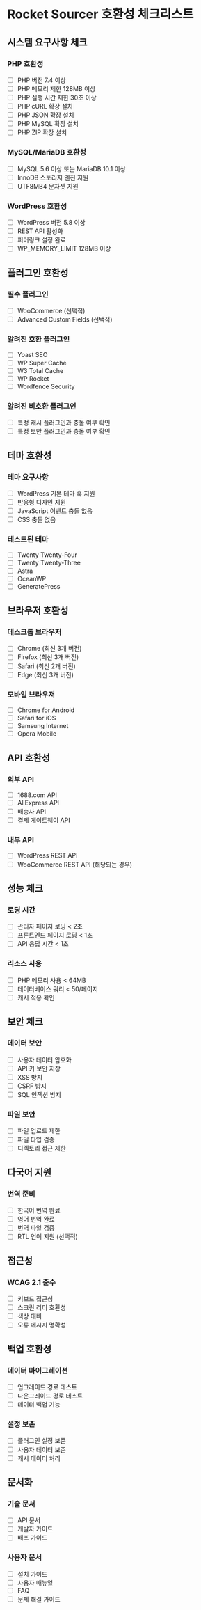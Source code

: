 # Rocket Sourcer 호환성 체크리스트

## 시스템 요구사항 체크

### PHP 호환성
- [ ] PHP 버전 7.4 이상
- [ ] PHP 메모리 제한 128MB 이상
- [ ] PHP 실행 시간 제한 30초 이상
- [ ] PHP cURL 확장 설치
- [ ] PHP JSON 확장 설치
- [ ] PHP MySQL 확장 설치
- [ ] PHP ZIP 확장 설치

### MySQL/MariaDB 호환성
- [ ] MySQL 5.6 이상 또는 MariaDB 10.1 이상
- [ ] InnoDB 스토리지 엔진 지원
- [ ] UTF8MB4 문자셋 지원

### WordPress 호환성
- [ ] WordPress 버전 5.8 이상
- [ ] REST API 활성화
- [ ] 퍼머링크 설정 완료
- [ ] WP_MEMORY_LIMIT 128MB 이상

## 플러그인 호환성

### 필수 플러그인
- [ ] WooCommerce (선택적)
- [ ] Advanced Custom Fields (선택적)

### 알려진 호환 플러그인
- [ ] Yoast SEO
- [ ] WP Super Cache
- [ ] W3 Total Cache
- [ ] WP Rocket
- [ ] Wordfence Security

### 알려진 비호환 플러그인
- [ ] 특정 캐시 플러그인과 충돌 여부 확인
- [ ] 특정 보안 플러그인과 충돌 여부 확인

## 테마 호환성

### 테마 요구사항
- [ ] WordPress 기본 테마 훅 지원
- [ ] 반응형 디자인 지원
- [ ] JavaScript 이벤트 충돌 없음
- [ ] CSS 충돌 없음

### 테스트된 테마
- [ ] Twenty Twenty-Four
- [ ] Twenty Twenty-Three
- [ ] Astra
- [ ] OceanWP
- [ ] GeneratePress

## 브라우저 호환성

### 데스크톱 브라우저
- [ ] Chrome (최신 3개 버전)
- [ ] Firefox (최신 3개 버전)
- [ ] Safari (최신 2개 버전)
- [ ] Edge (최신 3개 버전)

### 모바일 브라우저
- [ ] Chrome for Android
- [ ] Safari for iOS
- [ ] Samsung Internet
- [ ] Opera Mobile

## API 호환성

### 외부 API
- [ ] 1688.com API
- [ ] AliExpress API
- [ ] 배송사 API
- [ ] 결제 게이트웨이 API

### 내부 API
- [ ] WordPress REST API
- [ ] WooCommerce REST API (해당되는 경우)

## 성능 체크

### 로딩 시간
- [ ] 관리자 페이지 로딩 < 2초
- [ ] 프론트엔드 페이지 로딩 < 1초
- [ ] API 응답 시간 < 1초

### 리소스 사용
- [ ] PHP 메모리 사용 < 64MB
- [ ] 데이터베이스 쿼리 < 50/페이지
- [ ] 캐시 적용 확인

## 보안 체크

### 데이터 보안
- [ ] 사용자 데이터 암호화
- [ ] API 키 보안 저장
- [ ] XSS 방지
- [ ] CSRF 방지
- [ ] SQL 인젝션 방지

### 파일 보안
- [ ] 파일 업로드 제한
- [ ] 파일 타입 검증
- [ ] 디렉토리 접근 제한

## 다국어 지원

### 번역 준비
- [ ] 한국어 번역 완료
- [ ] 영어 번역 완료
- [ ] 번역 파일 검증
- [ ] RTL 언어 지원 (선택적)

## 접근성

### WCAG 2.1 준수
- [ ] 키보드 접근성
- [ ] 스크린 리더 호환성
- [ ] 색상 대비
- [ ] 오류 메시지 명확성

## 백업 호환성

### 데이터 마이그레이션
- [ ] 업그레이드 경로 테스트
- [ ] 다운그레이드 경로 테스트
- [ ] 데이터 백업 기능

### 설정 보존
- [ ] 플러그인 설정 보존
- [ ] 사용자 데이터 보존
- [ ] 캐시 데이터 처리

## 문서화

### 기술 문서
- [ ] API 문서
- [ ] 개발자 가이드
- [ ] 배포 가이드

### 사용자 문서
- [ ] 설치 가이드
- [ ] 사용자 매뉴얼
- [ ] FAQ
- [ ] 문제 해결 가이드 